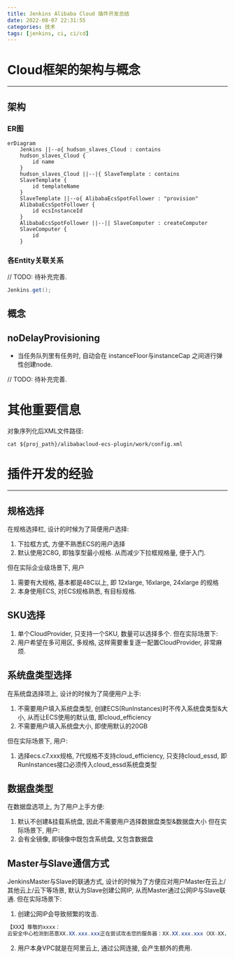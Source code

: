 ```yaml
---
title: Jenkins Alibaba Cloud 插件开发总结
date: 2022-08-07 22:31:55
categories: 技术 
tags: [jenkins, ci, ci/cd]
---
```


# Cloud框架的架构与概念

--- 
## 架构
### ER图
```mermaid
erDiagram
    Jenkins ||--o{ hudson_slaves_Cloud : contains
    hudson_slaves_Cloud {
        id name
    }
    hudson_slaves_Cloud ||--|{ SlaveTemplate : contains
    SlaveTemplate {
        id templateName
    }
    SlaveTemplate ||--o{ AlibabaEcsSpotFollower : "provision"
    AlibabaEcsSpotFollower {
        id ecsInstanceId
    }
    AlibabaEcsSpotFollower ||--|| SlaveComputer : createComputer
    SlaveComputer {
        id 
    }
```

### 各Entity关联关系

// TODO: 待补充完善.
```java
Jenkins.get();

```

## 概念
## noDelayProvisioning
- 当任务队列里有任务时, 自动会在 instanceFloor与instanceCap 之间进行弹性创建node.

// TODO: 待补充完善.


# 其他重要信息

对象序列化后XML文件路径:
```shell
cat ${proj_path}/alibabacloud-ecs-plugin/work/config.xml
```

# 插件开发的经验

---

## 规格选择
在规格选择栏, 设计的时候为了简便用户选择:
1. 下拉框方式, 方便不熟悉ECS的用户选择
2. 默认使用2C8G, 即独享型最小规格. 从而减少下拉框规格量, 便于入门.

但在实际企业级场景下, 用户
1. 需要有大规格, 基本都是48C以上, 即 12xlarge, 16xlarge, 24xlarge 的规格
2. 本身使用ECS, 对ECS规格熟悉, 有目标规格.

## SKU选择
1. 单个CloudProvider, 只支持一个SKU, 数量可以选择多个.
但在实际场景下:
1. 用户希望在多可用区, 多规格, 这样需要重复逐一配置CloudProvider, 非常麻烦.

## 系统盘类型选择
在系统盘选择项上, 设计的时候为了简便用户上手:
1. 不需要用户填入系统盘类型, 创建ECS(RunInstances)时不传入系统盘类型&大小, 从而让ECS使用的默认值, 即cloud_efficiency
2. 不需要用户填入系统盘大小, 即使用默认的20GB

但在实际场景下, 用户:

1. 选择ecs.c7.xxx规格, 7代规格不支持cloud_efficiency, 只支持cloud_essd, 即RunInstances接口必须传入cloud_essd系统盘类型

## 数据盘类型
在数据盘选项上, 为了用户上手方便:
1. 默认不创建&挂载系统盘, 因此不需要用户选择数据盘类型&数据盘大小
但在实际场景下, 用户:
1. 会有全镜像, 即镜像中既包含系统盘, 又包含数据盘

## Master与Slave通信方式
JenkinsMaster与Slave的联通方式, 设计的时候为了方便应对用户Master在云上/其他云上/云下等场景, 默认为Slave创建公网IP, 从而Master通过公网IP与Slave联通.
但在实际场景下:
1. 创建公网IP会导致频繁的攻击.
```java
【XXX】尊敬的xxxx：
云安全中心检测到恶意XX.XX.xxx.xxx正在尝试攻击您的服务器：XX.XX.xxx.xxx（XX-XX...），已为您创建IP拦截策略，并成功拦截该恶意IP，建议您登录云安全中心控制台安全告警页中查看IP拦截策略。若您需要放行该 IP ，您可以在IP 拦截策略中禁用安全策略。
```
2. 用户本身VPC就是在阿里云上, 通过公网连接, 会产生额外的费用.

